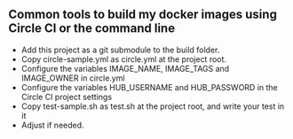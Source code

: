 ## Common tools to build my docker images using Circle CI or the command line
 
- Add this project as a git submodule to the build folder.
- Copy circle-sample.yml as circle.yml at the project root.
- Configure the variables IMAGE_NAME, IMAGE_TAGS and IMAGE_OWNER in circle.yml
- Configure the variables HUB_USERNAME and HUB_PASSWORD in the Circle CI project settings
- Copy test-sample.sh as test.sh at the project root, and write your test in it
- Adjust if needed.
